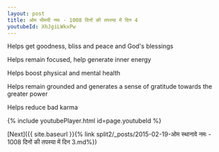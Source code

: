 ```yaml
---
layout: post
title: ओम भीमयी नमः - 1008 दिनों की तपस्या में दिन 4
youtubeId: XhJgiLWkxPw
---
```

 
 
Helps get goodness, bliss and peace and God's blessings
 
Helps remain focused, help generate inner energy 
 
Helps boost physical and mental health 
 
Helps remain grounded and generates a sense of gratitude towards the greater power 
 
Helps reduce bad karma
 
 
 
 


{% include youtubePlayer.html id=page.youtubeId %}
 
[Next]({{ site.baseurl }}{% link  split2/_posts/2015-02-19-ओम स्थानावे नमः - 1008 दिनों की तपस्या में दिन 3.md%})
 

